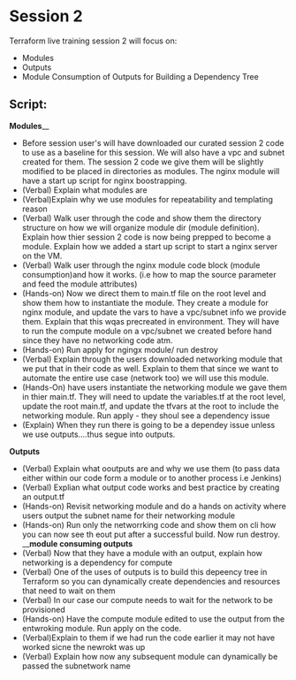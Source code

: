 # Session 2

Terraform live training session 2 will focus on:
- Modules
- Outputs
- Module Consumption of Outputs for Building a Dependency Tree

## Script:
 ______Modules________
- Before session user's will have downloaded our curated session 2 code to use as a baseline for this session.  We will also have a vpc and subnet created for them.  The session 2 code we give them will be slightly modified to be placed in directories as modules.   The nginx module will have a start up script for nginx boostrapping. 
- (Verbal) Explain what modules are
- (Verbal)Explain why we use modules for repeatability and templating reason 
- (Verbal) Walk user through the code and show them the directory structure on how we will organize module dir (module definition). Explain how thier session 2 code is now being prepped to become a module.  Explain how we added a start up script to start a nginx server on the VM. 
- (Verbal) Walk user through the nginx module code block (module consumption)and how it works.  (i.e how to map the source parameter and feed the module attributes)
- (Hands-on) Now we direct them to main.tf file on the root level and show them how to instantiate the module.  They create a module for nginx module, and update the vars to have a vpc/subnet info we provide them.  Explain that this wqas precreated in environment.  They will have to run the compute module on a vpc/subnet we created before hand since they have no networking code atm.
- (Hands-on) Run apply for ngingx module/ run destroy 
- (Verbal) Explain through the users downloaded networking module that we put that in their code as well.  Explain to them that since we want to automate the entire use case (network too) we will use this module.
- (Hands-On) have users instantiate the networking module we gave them in thier main.tf.  They will need to update the variables.tf at the root level, update the root main.tf, and update the tfvars at the root to include the networking module.  Run apply - they shoul see a dependency issue
- (Explain) When they run there is going to be a dependey issue unless we use outputs....thus segue into outputs.  

______Outputs______
- (Verbal) Explain what ooutputs are and why we use them (to pass data either within our code form a module or to another process i.e Jenkins)
- (Verbal) Explian what output code works and best practice by creating an output.tf 
- (Hands-on) Revisit networking module and do a hands on activity where users output the subnet name for their networking module 
- (Hands-on) Run only the networrking code and show them on cli how you can now see th eout put after a successful build.  Now run destroy. 
______module consuming outputs____
- (Verbal) Now that they have a module with an output, explain how networking is a dependency for compute 
- (Verbal) One of the uses of outputs is to build this depeency tree in Terraform so you can dynamically create dependencies and resources that need to wait on them 
- (Verbal) In our case our compute needs to wait for the network to be provisioned
- (Hands-on) Have the compute module edited to use the output from the entwroking module.  Run apply on the code.
- (Verbal)Explain to them if we had run the code earlier it may not have worked sicne the newrokt was up 
- (Verbal) Explain how now any subsequent module can dynamically be passed the subnetwork name 

